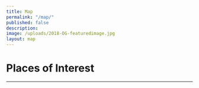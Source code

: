 ```yaml
---
title: Map
permalink: "/map/"
published: false
description:
image: /uploads/2018-OG-featuredimage.jpg
layout: map
---
```


# Places of Interest

---